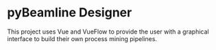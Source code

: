 # pyBeamline Designer

This project uses Vue and VueFlow to provide the user with a graphical interface to build their own process mining pipelines.
